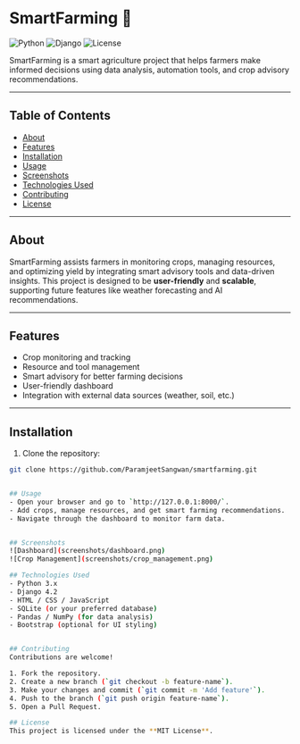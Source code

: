 # SmartFarming 🌱

![Python](https://img.shields.io/badge/Python-3.11-blue)
![Django](https://img.shields.io/badge/Django-4.2-green)
![License](https://img.shields.io/badge/License-MIT-lightgrey)

SmartFarming is a smart agriculture project that helps farmers make informed decisions using data analysis, automation tools, and crop advisory recommendations.

---

## Table of Contents
- [About](#about)
- [Features](#features)
- [Installation](#installation)
- [Usage](#usage)
- [Screenshots](#screenshots)
- [Technologies Used](#technologies-used)
- [Contributing](#contributing)
- [License](#license)

---

## About
SmartFarming assists farmers in monitoring crops, managing resources, and optimizing yield by integrating smart advisory tools and data-driven insights. This project is designed to be **user-friendly** and **scalable**, supporting future features like weather forecasting and AI recommendations.

---

## Features
- Crop monitoring and tracking  
- Resource and tool management  
- Smart advisory for better farming decisions  
- User-friendly dashboard  
- Integration with external data sources (weather, soil, etc.)  

---

## Installation
1. Clone the repository:

```bash
git clone https://github.com/ParamjeetSangwan/smartfarming.git


## Usage
- Open your browser and go to `http://127.0.0.1:8000/`.
- Add crops, manage resources, and get smart farming recommendations.
- Navigate through the dashboard to monitor farm data.


## Screenshots
![Dashboard](screenshots/dashboard.png)
![Crop Management](screenshots/crop_management.png)

## Technologies Used
- Python 3.x
- Django 4.2
- HTML / CSS / JavaScript
- SQLite (or your preferred database)
- Pandas / NumPy (for data analysis)
- Bootstrap (optional for UI styling)


## Contributing
Contributions are welcome!

1. Fork the repository.
2. Create a new branch (`git checkout -b feature-name`).
3. Make your changes and commit (`git commit -m 'Add feature'`).
4. Push to the branch (`git push origin feature-name`).
5. Open a Pull Request.

## License
This project is licensed under the **MIT License**.